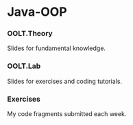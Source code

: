 # Java-OOP

### OOLT.Theory
Slides for fundamental knowledge.
### OOLT.Lab
Slides for exercises and coding tutorials.
### Exercises
My code fragments submitted each week.
